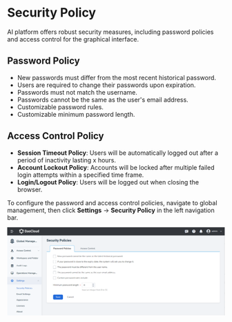 # Security Policy

AI platform offers robust security measures, including password policies and access control for the graphical interface.

## Password Policy

- New passwords must differ from the most recent historical password.
- Users are required to change their passwords upon expiration.
- Passwords must not match the username.
- Passwords cannot be the same as the user's email address.
- Customizable password rules.
- Customizable minimum password length.

## Access Control Policy

- **Session Timeout Policy**: Users will be automatically logged out after a period of inactivity lasting x hours.
- **Account Lockout Policy**: Accounts will be locked after multiple failed login attempts within a specified time frame.
- **Login/Logout Policy**: Users will be logged out when closing the browser.

To configure the password and access control policies, navigate to global management, then click **Settings** -> **Security Policy** in the left navigation bar.

![Security Policy](../images/security-policy.png)

